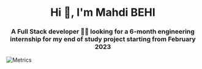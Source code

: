 <h1 align="center">Hi 👋, I'm Mahdi BEHI</h1>
<h3 align="center">A Full Stack developer 👨‍💻 looking for a 6-month engineering internship for my end of study project starting from February 2023</h3>

![Metrics](https://metrics.lecoq.io/ElBehiMahdi?template=classic&isocalendar=1&languages=1&stargazers=1&stars=1&base=header%2C%20activity%2C%20community%2C%20repositories%2C%20metadata&base.indepth=false&base.hireable=false&base.skip=false&isocalendar=false&isocalendar.duration=full-year&languages=false&languages.limit=8&languages.threshold=0%25&languages.other=false&languages.colors=github&languages.sections=most-used&languages.indepth=false&languages.analysis.timeout=15&languages.categories=markup%2C%20programming&languages.recent.categories=markup%2C%20programming&languages.recent.load=300&languages.recent.days=14&stargazers=false&stargazers.charts=true&stargazers.charts.type=classic&stargazers.worldmap=false&stargazers.worldmap.sample=0&stars=false&stars.limit=4&config.timezone=Africa%2FLagos)
